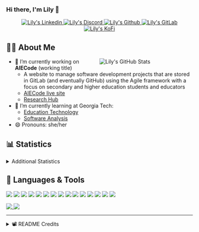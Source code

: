 ### Hi there, I'm Lily 👋

<!-- Trophies
<p align="center">
  <img alig src="https://github-profile-trophy.vercel.app/?username=Lilyheart&theme=nord&margin-w=15&margin-h=15&no-frame=true&rank=SECRET,SSS,SS,S,AAA,AA,A" />
</p>
-->
<p align="center">
  <a href="https://www.linkedin.com/in/lily-romano/">
    <img alt="Lily's Linkedin" src="https://img.shields.io/badge/linkedin-%230077B5.svg?&style=for-the-badge&logo=linkedin&logoColor=white" />
  </a>
  <a href="https://discordapp.com/users/Lilyheart#4493">
    <img alt="Lily's Discord" src="https://img.shields.io/badge/Discord-7289DA?style=for-the-badge&logo=discord&logoColor=white" />
  </a>
  <a href="https://github.com/Lilyheart">
    <img alt="Lily's Github" src="https://img.shields.io/badge/GitHub-100000?style=for-the-badge&logo=github&logoColor=white" />
  </a>
  <a href="https://gitlab.com/Lilyheart">
    <img alt="Lily's GitLab" src="https://img.shields.io/badge/GitLab-330F63?style=for-the-badge&logo=gitlab&logoColor=white" />
  </a>
  <a href="https://ko-fi.com/lilyheart">
    <img alt="Lily's KoFi" src="https://img.shields.io/badge/Ko--fi-F16061?style=for-the-badge&logo=ko-fi&logoColor=white" />
  </a>
  </p>

## 👩‍💻 About Me

<img align=right width="50%" alt="Lily's GitHub Stats" src="https://github-readme-stats.vercel.app/api?username=Lilyheart&count_private=true&hide_border=true&show_icons=true&bg_color=FFFFFF&title_color=32698E&text_color=282828&icon_color=32698E"/>

- 🔭 I’m currently working on **AIECode** (working title)
  - A website to manage software development projects that are stored in GitLab (and eventually GitHub) using the Agile framework with a focus on secondary and higher education students and educators
  - [AIECode live site](https://lilyheart.github.io/AIECode)
  - [Research Hub](https://www.notion.so/agileineducation/Agile-in-Education-657a88b8a8a845aeb09a28c79deb9563)
- 🌱 I’m currently learning at Georgia Tech:
  - [Education Technology](https://omscs6460.gatech.edu/spring-2021/)
  - [Software Analysis](http://rightingcode.org/lessons.html)
- 😄 Pronouns: she/her

## 📊 Statistics

<details><summary>Additional Statistics</summary>

<!--START_SECTION:waka-->
![Profile Views](http://img.shields.io/badge/Profile%20Views-0-blue)

![Lines of code](https://img.shields.io/badge/From%20Hello%20World%20I%27ve%20Written-287002%20lines%20of%20code-blue)

**🐱 My GitHub Data** 

> 🏆 505 Contributions in the Year 2021
 > 
> 📦 183.1 kB Used in GitHub's Storage 
 > 
> 💼 Opted to Hire
 > 
> 📜 19 Public Repositories 
 > 
> 🔑 19 Private Repositories  
 > 
**I'm an Early 🐤** 

```text
🌞 Morning    189 commits    ███████░░░░░░░░░░░░░░░░░░   28.72% 
🌆 Daytime    243 commits    █████████░░░░░░░░░░░░░░░░   36.93% 
🌃 Evening    189 commits    ███████░░░░░░░░░░░░░░░░░░   28.72% 
🌙 Night      37 commits     █░░░░░░░░░░░░░░░░░░░░░░░░   5.62%

```
📅 **I'm Most Productive on Friday** 

```text
Monday       112 commits    ████░░░░░░░░░░░░░░░░░░░░░   17.02% 
Tuesday      79 commits     ███░░░░░░░░░░░░░░░░░░░░░░   12.01% 
Wednesday    120 commits    ████░░░░░░░░░░░░░░░░░░░░░   18.24% 
Thursday     54 commits     ██░░░░░░░░░░░░░░░░░░░░░░░   8.21% 
Friday       143 commits    █████░░░░░░░░░░░░░░░░░░░░   21.73% 
Saturday     75 commits     ██░░░░░░░░░░░░░░░░░░░░░░░   11.4% 
Sunday       75 commits     ██░░░░░░░░░░░░░░░░░░░░░░░   11.4%

```


📊 **This Week I Spent My Time On** 

```text
⌚︎ Time Zone: America/New_York

💬 Programming Languages: 
No Activity Tracked This Week

🔥 Editors: 
No Activity Tracked This Week

🐱‍💻 Projects: 
No Activity Tracked This Week

💻 Operating System: 
No Activity Tracked This Week

```

**I Mostly Code in JavaScript** 

```text
JavaScript               11 repos            ████████░░░░░░░░░░░░░░░░░   34.38% 
HTML                     6 repos             ████░░░░░░░░░░░░░░░░░░░░░   18.75% 
Java                     6 repos             ████░░░░░░░░░░░░░░░░░░░░░   18.75% 
Python                   2 repos             █░░░░░░░░░░░░░░░░░░░░░░░░   6.25% 
Arduino                  1 repo              ░░░░░░░░░░░░░░░░░░░░░░░░░   3.12%

```


**Timeline**

![Chart not found](https://raw.githubusercontent.com/Lilyheart/Lilyheart/main/charts/bar_graph.png) 


 Last Updated on 01/12/2021
<!--END_SECTION:waka-->
</details>

## 💬 Languages & Tools

<!-- https://simpleicons.org/ -->

![](https://img.shields.io/badge/OS-Linux-informational?style=flat&logo=linux&logoColor=white&color=32698E)
![](https://img.shields.io/badge/Editor-Atom-informational?style=flat&logo=Atom&logoColor=white&color=32698E)
![](https://img.shields.io/badge/Code-Java-informational?style=flat&logo=java&logoColor=white&color=32698E)
![](https://img.shields.io/badge/Code-Javascript-informational?style=flat&logo=javascript&logoColor=white&color=32698E)
![](https://img.shields.io/badge/Code-Typescript-informational?style=flat&logo=typescript&logoColor=white&color=32698E)
![](https://img.shields.io/badge/Code-SASS-informational?style=flat&logo=Sass&logoColor=white&color=32698E)
![](https://img.shields.io/badge/Code-SCSS-informational?style=flat&logo=Sass&logoColor=white&color=32698E)
![](https://img.shields.io/badge/Code-Postcss-informational?style=flat&logo=Postcss&logoColor=white&color=32698E)
![](https://img.shields.io/badge/Code-Bootstrap-informational?style=flat&logo=Bootstrap&logoColor=white&color=32698E)
![](https://img.shields.io/badge/Code-Angular-informational?style=flat&logo=Angular&logoColor=white&color=32698E)
![](https://img.shields.io/badge/Code-Webpack-informational?style=flat&logo=Webpack&logoColor=white&color=32698E)
![](https://img.shields.io/badge/Code-Markdown-informational?style=flat&logo=Markdown&logoColor=white&color=32698E)
![](https://img.shields.io/badge/Code-Python-informational?style=flat&logo=python&logoColor=white&color=32698E)
![](https://img.shields.io/badge/Shell-Bash-informational?style=flat&logo=gnu-bash&logoColor=white&color=32698E)
![](https://img.shields.io/badge/VCS-Git-informational?style=flat&logo=git&logoColor=white&color=32698E)

<a href="#">
  <img align="top" max-width="49%" src="https://github-readme-stats.vercel.app/api/top-langs/?username=Lilyheart&hide_border=true&bg_color=FFFFFF&title_color=32698E&text_color=282828&icon_color=32698E&layout=compact" />
</a>
<a href="#">
  <img align="top" max-width="50%" src="https://github-readme-stats.vercel.app/api/wakatime?username=Lily&hide_border=true&bg_color=FFFFFF&title_color=32698E&text_color=282828&icon_color=32698E" />
</a>


----

<details><summary>📽️ README Credits</summary>

- [Badges 4 README](https://github.com/alexandresanlim/Badges4-README.md-Profile)
- [GitHub Readme Stats](https://github.com/anuraghazra/github-readme-stats)
- [GitHub Readme Streak Stats](https://github.com/DenverCoder1/github-readme-streak-stats)
- [Waka Readme Stats](https://github.com/anmol098/waka-readme-stats)
- [Sheilds.io](https://shields.io/)

</details>
